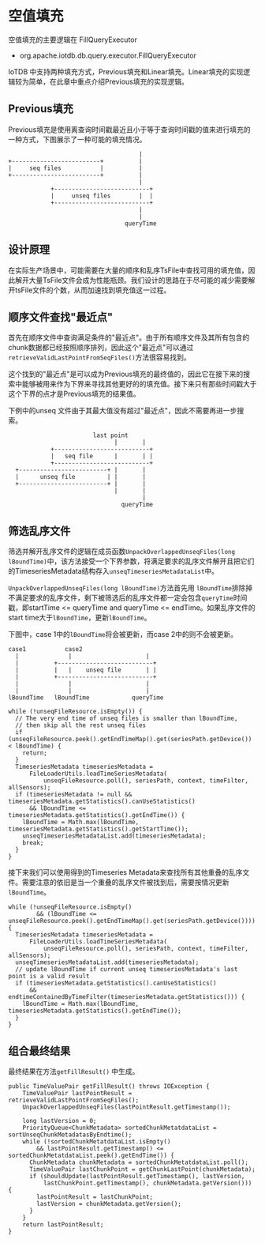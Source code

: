 <!--

    Licensed to the Apache Software Foundation (ASF) under one
    or more contributor license agreements.  See the NOTICE file
    distributed with this work for additional information
    regarding copyright ownership.  The ASF licenses this file
    to you under the Apache License, Version 2.0 (the
    "License"); you may not use this file except in compliance
    with the License.  You may obtain a copy of the License at

        http://www.apache.org/licenses/LICENSE-2.0

    Unless required by applicable law or agreed to in writing,
    software distributed under the License is distributed on an
    "AS IS" BASIS, WITHOUT WARRANTIES OR CONDITIONS OF ANY
    KIND, either express or implied.  See the License for the
    specific language governing permissions and limitations
    under the License.

-->

# 空值填充

空值填充的主要逻辑在 FillQueryExecutor

* org.apache.iotdb.db.query.executor.FillQueryExecutor

IoTDB 中支持两种填充方式，Previous填充和Linear填充。Linear填充的实现逻辑较为简单，在此章中重点介绍Previous填充的实现逻辑。

## Previous填充

Previous填充是使用离查询时间戳最近且小于等于查询时间戳的值来进行填充的一种方式，下图展示了一种可能的填充情况。
```
                                     |
+-------------------------+          |
|     seq files           |          |
+-------------------------+          |
                                     |
            +---------------------------+
            |     unseq files        |  |
            +---------------------------+ 
                                     |
                                     |
                                 queryTime
```

## 设计原理

在实际生产场景中，可能需要在大量的顺序和乱序TsFile中查找可用的填充值，因此解开大量TsFile文件会成为性能瓶颈。我们设计的思路在于尽可能的减少需要解开tsFile文件的个数，从而加速找到填充值这一过程。

## 顺序文件查找"最近点"

首先在顺序文件中查询满足条件的"最近点"。由于所有顺序文件及其所有包含的chunk数据都已经按照顺序排列，因此这个"最近点"可以通过`retrieveValidLastPointFromSeqFiles()`方法很容易找到。

这个找到的"最近点"是可以成为Previous填充的最终值的，因此它在接下来的搜索中能够被用来作为下界来寻找其他更好的的填充值。接下来只有那些时间戳大于这个下界的点才是Previous填充的结果值。

下例中的unseq 文件由于其最大值没有超过"最近点"，因此不需要再进一步搜索。
```
                        last point
                              |       |
            +---------------------------+
            |   seq file      |       | |
            +---------------------------+ 
  +-------------------------+ |       |
  |      unseq file         | |       |
  +-------------------------+ |       |
                              |       |
                                      |
                                queryTime
```

## 筛选乱序文件

筛选并解开乱序文件的逻辑在成员函数`UnpackOverlappedUnseqFiles(long lBoundTime)`中，该方法接受一个下界参数，将满足要求的乱序文件解开且把它们的TimeseriesMetadata结构存入`unseqTimeseriesMetadataList`中。

`UnpackOverlappedUnseqFiles(long lBoundTime)`方法首先用 `lBoundTime`排除掉不满足要求的乱序文件，剩下被筛选后的乱序文件都一定会包含`queryTime`时间戳，即startTime <= queryTime and queryTime <= endTime。如果乱序文件的start time大于`lBoundTime`，更新`lBoundTime`。

下图中，case 1中的`lBoundTime`将会被更新，而case 2中的则不会被更新。
```
case1           case2
  |              |                     |
  |          +---------------------------+
  |          |   |    unseq file       | |
  |          +---------------------------+ 
  |              |                     |
  |              |                     |
lBoundTime   lBoundTime            queryTime
```

```
while (!unseqFileResource.isEmpty()) {
  // The very end time of unseq files is smaller than lBoundTime,
  // then skip all the rest unseq files
  if (unseqFileResource.peek().getEndTimeMap().get(seriesPath.getDevice()) < lBoundTime) {
    return;
  }
  TimeseriesMetadata timeseriesMetadata =
      FileLoaderUtils.loadTimeSeriesMetadata(
          unseqFileResource.poll(), seriesPath, context, timeFilter, allSensors);
  if (timeseriesMetadata != null && timeseriesMetadata.getStatistics().canUseStatistics()
      && lBoundTime <= timeseriesMetadata.getStatistics().getEndTime()) {
    lBoundTime = Math.max(lBoundTime, timeseriesMetadata.getStatistics().getStartTime());
    unseqTimeseriesMetadataList.add(timeseriesMetadata);
    break;
  }
}
```

接下来我们可以使用得到的Timeseries Metadata来查找所有其他重叠的乱序文件。需要注意的依旧是当一个重叠的乱序文件被找到后，需要按情况更新`lBoundTime`。

```
while (!unseqFileResource.isEmpty()
        && (lBoundTime <= unseqFileResource.peek().getEndTimeMap().get(seriesPath.getDevice()))) {
  TimeseriesMetadata timeseriesMetadata =
      FileLoaderUtils.loadTimeSeriesMetadata(
          unseqFileResource.poll(), seriesPath, context, timeFilter, allSensors);
  unseqTimeseriesMetadataList.add(timeseriesMetadata);
  // update lBoundTime if current unseq timeseriesMetadata's last point is a valid result
  if (timeseriesMetadata.getStatistics().canUseStatistics()
      && endtimeContainedByTimeFilter(timeseriesMetadata.getStatistics())) {
    lBoundTime = Math.max(lBoundTime, timeseriesMetadata.getStatistics().getEndTime());
  }
}
```

## 组合最终结果

最终结果在方法`getFillResult()` 中生成。
```
public TimeValuePair getFillResult() throws IOException {
    TimeValuePair lastPointResult = retrieveValidLastPointFromSeqFiles();
    UnpackOverlappedUnseqFiles(lastPointResult.getTimestamp());
    
    long lastVersion = 0;
    PriorityQueue<ChunkMetadata> sortedChunkMetatdataList = sortUnseqChunkMetadatasByEndtime();
    while (!sortedChunkMetatdataList.isEmpty()
        && lastPointResult.getTimestamp() <= sortedChunkMetatdataList.peek().getEndTime()) {
      ChunkMetadata chunkMetadata = sortedChunkMetatdataList.poll();
      TimeValuePair lastChunkPoint = getChunkLastPoint(chunkMetadata);
      if (shouldUpdate(lastPointResult.getTimestamp(), lastVersion,
          lastChunkPoint.getTimestamp(), chunkMetadata.getVersion())) {
        lastPointResult = lastChunkPoint;
        lastVersion = chunkMetadata.getVersion();
      }
    }
    return lastPointResult;
}
```
